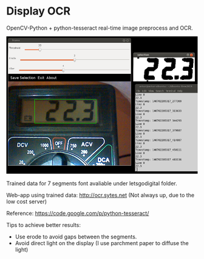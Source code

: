 Display OCR
===========

OpenCV-Python + python-tesseract real-time image preprocess and OCR.

![alt tag](img/example.png)

Trained data for 7 segments font avaliable under letsgodigital folder.

Web-app using trained data: http://ocr.sytes.net (Not always up, due to the low cost server)

Reference: https://code.google.com/p/python-tesseract/

Tips to achieve better results:
  - Use erode to avoid gaps between the segments.
  - Avoid direct light on the display (I use parchment paper to diffuse the light)

